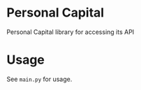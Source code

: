 # Personal Capital

Personal Capital library for accessing its API

# Usage

See `main.py` for usage.
